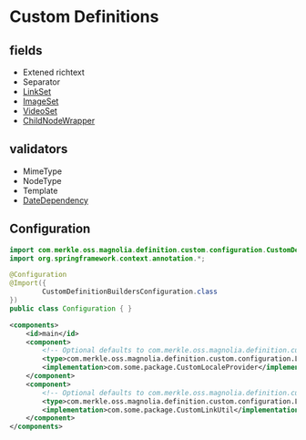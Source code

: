 # Custom Definitions
## fields

 - Extened richtext
 - Separator 
 - [LinkSet](src/main/java/com/merkle/oss/magnolia/definition/custom/linkset/README.md)
 - [ImageSet](src/main/java/com/merkle/oss/magnolia/definition/custom/imageset/README.md)
 - [VideoSet](src/main/java/com/merkle/oss/magnolia/definition/custom/videoset/README.md)
 - [ChildNodeWrapper](src/main/java/com/merkle/oss/magnolia/definition/custom/childnodewrapper/README.md)

## validators
 - MimeType
 - NodeType
 - Template
 - [DateDependency](src/main/java/com/merkle/oss/magnolia/definition/custom/validator/datedependency/README.md)

## Configuration

```java
import com.merkle.oss.magnolia.definition.custom.configuration.CustomDefinitionBuildersConfiguration;
import org.springframework.context.annotation.*;

@Configuration
@Import({
		CustomDefinitionBuildersConfiguration.class
})
public class Configuration { }
```

```xml
<components>
    <id>main</id>
    <component>
        <!-- Optional defaults to com.merkle.oss.magnolia.definition.custom.configuration.DefaultLocaleProvider -->
        <type>com.merkle.oss.magnolia.definition.custom.configuration.LocaleProvider</type>
        <implementation>com.some.package.CustomLocaleProvider</implementation>
    </component>
    <component>
        <!-- Optional defaults to com.merkle.oss.magnolia.definition.custom.configuration.DefaultLinkUtil -->
        <type>com.merkle.oss.magnolia.definition.custom.configuration.LinkUtil</type>
        <implementation>com.some.package.CustomLinkUtil</implementation>
    </component>
</components>
```